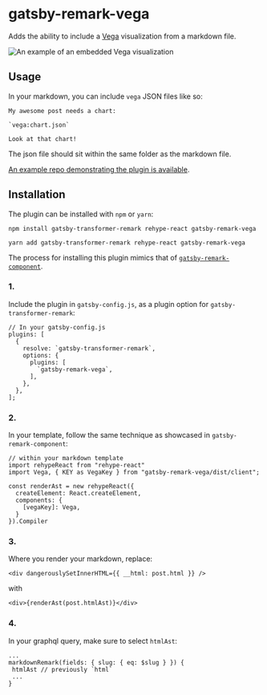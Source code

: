 # gatsby-remark-vega

Adds the ability to include a [Vega](https://vega.github.io/vega/) visualization from a markdown file.

![An example of an embedded Vega visualization](https://raw.githubusercontent.com/thekevinscott/gatsby-remark-vega/master/chart.png)

## Usage

In your markdown, you can include `vega` JSON files like so:

```
My awesome post needs a chart:

`vega:chart.json`

Look at that chart!
```

The json file should sit within the same folder as the markdown file.

[An example repo demonstrating the plugin is available](https://github.com/thekevinscott/gatsby-remark-vega-example).

## Installation

The plugin can be installed with `npm` or `yarn`:

`npm install gatsby-transformer-remark rehype-react gatsby-remark-vega`

`yarn add gatsby-transformer-remark rehype-react gatsby-remark-vega`

The process for installing this plugin mimics that of [`gatsby-remark-component`](https://github.com/hebilicious/gatsby-remark-component).

### 1.
Include the plugin in `gatsby-config.js`, as a plugin option for `gatsby-transformer-remark`:
```
// In your gatsby-config.js
plugins: [
  {
    resolve: `gatsby-transformer-remark`,
    options: {
      plugins: [
        `gatsby-remark-vega`,
      ],
    },
  },
];
```

### 2.
In your template, follow the same technique as showcased in `gatsby-remark-component`:

```
// within your markdown template
import rehypeReact from "rehype-react"
import Vega, { KEY as VegaKey } from "gatsby-remark-vega/dist/client";

const renderAst = new rehypeReact({
  createElement: React.createElement,
  components: {
    [vegaKey]: Vega,
  }
}).Compiler
```

### 3.
Where you render your markdown, replace:

```
<div dangerouslySetInnerHTML={{ __html: post.html }} />
```

with

```
<div>{renderAst(post.htmlAst)}</div>
```

### 4.
In your graphql query, make sure to select `htmlAst`:

```
...
markdownRemark(fields: { slug: { eq: $slug } }) {
 htmlAst // previously `html`
 ...
}
```

